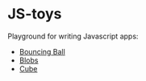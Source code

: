 # JS-toys
Playground for writing Javascript apps:

<ul>
  <li><a href="https://susanw1.github.io/JS-toys/BouncingBall">Bouncing Ball</a></li>
  <li><a href="https://susanw1.github.io/JS-toys/Blobs">Blobs</a></li>
  <li><a href="https://susanw1.github.io/JS-toys/Cube">Cube</a></li>
</ul>
